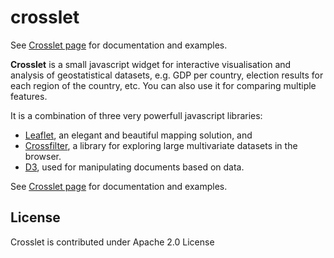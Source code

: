 crosslet 
========

See [Crosslet page](http://sztanko.github.com/crosslet/) for documentation and examples.

**Crosslet** is a small javascript widget for interactive visualisation and analysis of geostatistical datasets, e.g. GDP per country, election results for each region of the country, etc. You can also use it for comparing multiple features.

It is a combination of three very powerfull javascript libraries:
* [Leaflet](http://leafletjs.com/), an elegant and beautiful mapping solution, and
* [Crossfilter](http://square.github.com/crossfilter/), a library for exploring large multivariate datasets in the browser.
* [D3](http://d3js.org/), used for manipulating documents based on data.

See [Crosslet page](http://sztanko.github.com/crosslet/) for documentation and examples.

## License
Crosslet is contributed under Apache 2.0 License
